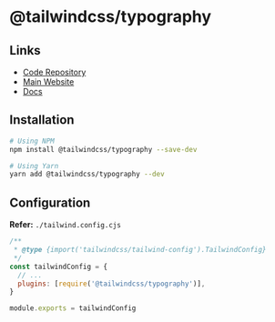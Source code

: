 # @tailwindcss/typography

## Links

- [Code Repository](https://github.com/tailwindlabs/tailwindcss-typography)
- [Main Website](https://tailwindcss-typography.vercel.app/)
- [Docs](https://tailwindcss.com/docs/typography-plugin)

## Installation

```sh
# Using NPM
npm install @tailwindcss/typography --save-dev

# Using Yarn
yarn add @tailwindcss/typography --dev
```

## Configuration

**Refer:** `./tailwind.config.cjs`

```cjs
/**
 * @type {import('tailwindcss/tailwind-config').TailwindConfig}
 */
const tailwindConfig = {
  // ...
  plugins: [require('@tailwindcss/typography')],
}

module.exports = tailwindConfig
```
